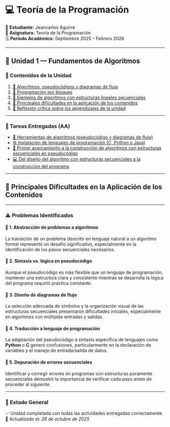 # 💻 Teoría de la Programación  
📘 **Estudiante:** Jeancarlos Aguirre  
🏫 **Asignatura:** Teoría de la Programación  
🗓️ **Período Académico:** Septiembre 2025 – Febrero 2026  

---

## 🧩 Unidad 1 — Fundamentos de Algoritmos  

### 📖 Contenidos de la Unidad
1. [🔹 Algoritmos, pseudocódigos y diagramas de flujo](contenidosUnidad/algoritmos)
2. [🔹 Programación por bloques](contenidosUnidad/programacionBloques)
3. [🔹 Ejemplos de algoritmos con estructuras lineales secuenciales](contenidosUnidad/algoritmos/pseudocodigos)  
4. [🔹 Principales dificultades en la aplicación de los contenidos](contenidosUnidad/dificultadesAp.md)
5. [🔹 Reflexión crítica sobre los aprendizajes de la unidad](contenidosUnidad/refelexionCritica.md)

---

### 📂 Tareas Entregadas (AA)
- [🧠 Herramientas de algoritmos (pseudocódigo y diagramas de flujo)](tareasEntregadas/Actividad_1_Teoria_de_la_Programacion_Jeancarlos_Aguirre.pdf)
- [⚙️ Instalación de lenguajes de programación (C, Python o Java)](tareasEntregadas/AA_Actividad_Nro2_Teoria_de_la_Programacion_Jeancarlos_Aguirre.pdf)
- [🧩 Primer acercamiento a la construcción de algoritmos con estructuras secuenciales en pseudocódigo](tareasEntregadas/APE_Nro._1_Teoria_de_la_Programacion_Jeancarlos_Aguirre.pdf)
- [💻 Del diseño del algoritmo con estructuras secuenciales a la construcción del programa](tareasEntregadas/APE_Teoría_de_la_programación_Unidad_1_Jeancarlos_Aguirre_Del_diseño_del_algoritmo.pdf)

---

## 🚧 Principales Dificultades en la Aplicación de los Contenidos  

---

### ⚠️ **Problemas Identificados**

#### 🔹 1. Abstracción de problemas a algoritmos  
La transición de un problema descrito en lenguaje natural a un algoritmo formal representó un desafío significativo, especialmente en la identificación de los pasos secuenciales necesarios.

#### 🔹 2. Sintaxis vs. lógica en pseudocódigo  
Aunque el pseudocódigo es más flexible que un lenguaje de programación, mantener una estructura clara y consistente mientras se desarrolla la lógica del programa requirió práctica constante.

#### 🔹 3. Diseño de diagramas de flujo  
La selección adecuada de símbolos y la organización visual de las estructuras secuenciales presentaron dificultades iniciales, especialmente en algoritmos con múltiples entradas y salidas.

#### 🔹 4. Traducción a lenguaje de programación  
La adaptación del pseudocódigo a sintaxis específica de lenguajes como **Python** o **C** generó confusiones, particularmente en la declaración de variables y el manejo de entrada/salida de datos.

#### 🔹 5. Depuración de errores secuenciales  
Identificar y corregir errores en programas con estructuras puramente secuenciales demostró la importancia de verificar cada paso antes de proceder al siguiente.

---

### 🏁 Estado General  
✅ Unidad completada con todas las actividades entregadas correctamente.  
📅 Actualizado el: *28 de octubre de 2025*
